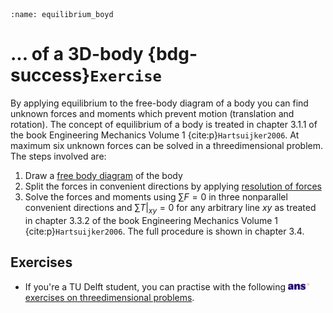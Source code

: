 ```{index} Equilibrium of a body
:name: equilibrium_boyd
```
# ... of a 3D-body {bdg-success}`Exercise`

By applying equilibrium to the free-body diagram of a body  you can find unknown forces and moments which prevent motion (translation and rotation). The concept of equilibrium of a body is treated in chapter 3.1.1 of the book Engineering Mechanics Volume 1 {cite:p}`Hartsuijker2006`. At maximum six unknown forces can be solved in a threedimensional problem. The steps involved are:

1. Draw a [free body diagram](free-body-diagram) of the body
2. Split the forces in convenient directions by applying [resolution of forces](resolution_forces)
3. Solve the forces and moments using $\sum F  = 0$  in three nonparallel convenient directions and ${\left. {\sum T } \right|_{xy}} = 0$ for any arbitrary line $xy$ as treated in chapter 3.3.2 of the book Engineering Mechanics Volume 1 {cite:p}`Hartsuijker2006`. The full procedure is shown in chapter 3.4.


## Exercises
- If you're a TU Delft student, you can practise with the following [<img height="12px" src="../../images/ANS.svg" alt="ANS"> exercises on threedimensional problems](https://ans.app/digital_test/assignments/1090043/results/new).
